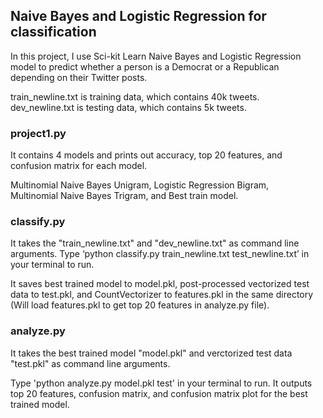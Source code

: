 ## Naive Bayes and Logistic Regression for classification

In this project, I use Sci-kit Learn Naive Bayes and Logistic Regression model to predict whether a person is 
a Democrat or a Republican depending on their Twitter posts. 

train_newline.txt is training data, which contains 40k tweets. 
dev_newline.txt is testing data, which contains 5k tweets. 

### project1.py 
It contains 4 models and prints out accuracy, top 20 features, and confusion matrix for each model.

Multinomial Naive Bayes Unigram, Logistic Regression Bigram,  
Multinomial Naive Bayes Trigram, and Best train model. 

### classify.py
It takes the "train_newline.txt" and "dev_newline.txt" as command line arguments.
Type ‘python classify.py train_newline.txt test_newline.txt’ in your terminal to run. 

It saves best trained model to model.pkl, post-processed vectorized test data to test.pkl,
and CountVectorizer to features.pkl in the same directory (Will load features.pkl to get top 20 features in analyze.py file).

### analyze.py 
It takes the best trained model "model.pkl" and verctorized test data "test.pkl" as command line arguments.

Type 'python analyze.py model.pkl test' in your terminal to run. It outputs top 20 features, confusion matrix,
and confusion matrix plot for the best trained model. 



			 



			 
